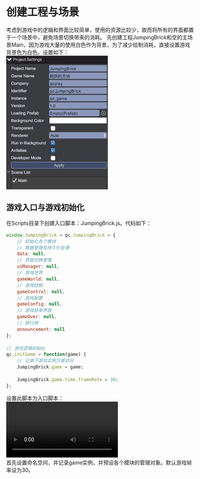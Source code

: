 # 创建工程与场景
考虑到游戏中的逻辑和界面比较简单，使用的资源比较少，故而将所有的界面都置于一个场景中，避免场景切换带来的消耗。
先创建工程JumpingBrick和空的主场景Main，因为游戏大量的使用白色作为背景，为了减少绘制消耗，直接设置游戏背景色为白色。设置如下：  
![](../images/project_setting.png)

## 游戏入口与游戏初始化
在Scripts目录下创建入口脚本：JumpingBrick.js。代码如下：

````javascript
window.JumpingBrick = qc.JumpingBrick = {
	// 初始化各个模块
    // 数据管理及持久化处理
    data: null,
    // 界面切换管理
    uiManager: null,
    // 游戏世界
    gameWorld: null,
    // 游戏控制
    gameControl: null,
    // 游戏配置
    gameConfig: null,
    // 游戏结束界面
    gameOver: null,
    // 排行榜
    announcement: null
};

// 游戏逻辑初始化
qc.initGame = function(game) {
    // 记录下游戏实例方便访问
    JumpingBrick.game = game;

    JumpingBrick.game.time.frameRate = 30;
};
````
 设置此脚本为入口脚本：  
 <video controls="controls" src="../video/entry_script.mp4"></video>  
 首先设置命名空间，并记录game实例，并预设各个模块的管理对象。默认游戏帧率设为30。
